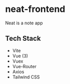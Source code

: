 # neat-frontend

Neat is a note app

## Tech Stack

-   Vite
-   Vue (3)
-   Vuex
-   Vue-Router
-   Axios
-   Tailwind CSS

